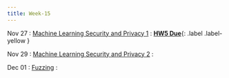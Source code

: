 ```yaml
---
title: Week-15
---
```


Nov 27
: [Machine Learning Security and Privacy 1]()
  : [**HW5 Due**](#){: .label .label-yellow }

Nov 29
: [Machine Learning Security and Privacy 2]()
  : 

Dec 01
: [Fuzzing]()
  :  



